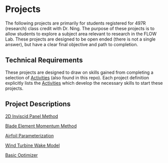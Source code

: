 # Projects

The following projects are primarily for students registered for 497R (research) class credit with Dr. Ning.  The purpose of these projects is to allow students to explore a subject area relevant to research in the FLOW Lab.  These projects are designed to be open ended (there is not a single answer), but have a clear final objective and path to completion.  

## Technical Requirements

These projects are designed to draw on skills gained from completing a selection of [Activities](../Activities) (also found in this repo).  Each project definition explicitly lists the [Activities](../Activities) which develop the necessary skills to start these projects.

## Project Descriptions

[2D Inviscid Panel Method]()

[Blade Element Momentum Method]()

[Airfoil Parameterization]()

[Wind Turbine Wake Model]()

[Basic Optimizer]()
